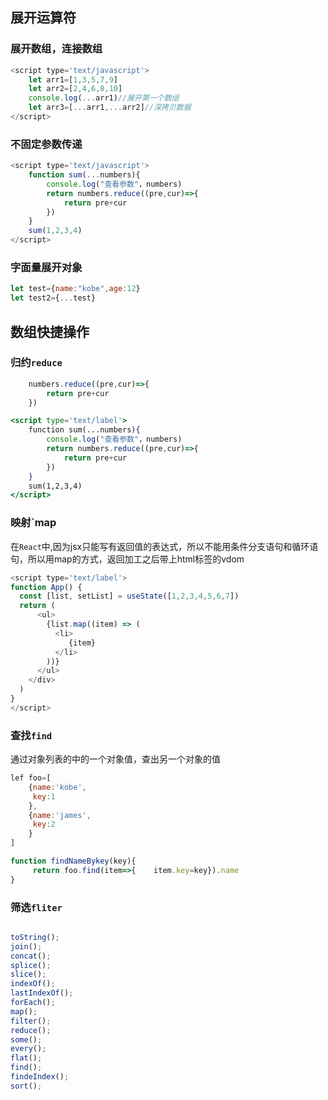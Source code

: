 ## 展开运算符

### 展开数组，连接数组
``` js
<script type='text/javascript'>
	let arr1=[1,3,5,7,9]
	let arr2=[2,4,6,8,10]
	console.log(...arr1)//展开第一个数组
	let arr3=[...arr1,...arr2]//深拷贝数据
</script>
```

### 不固定参数传递
```js
<script type='text/javascript'>
	function sum(...numbers){
		console.log("查看参数"，numbers)
		return numbers.reduce((pre,cur)=>{
			return pre+cur	
		})		
	}
	sum(1,2,3,4)
</script>
```

### 字面量展开对象
```js
let test={name:"kobe",age:12}
let test2={...test}
```

## 数组快捷操作

### 归约`reduce`
```js
	numbers.reduce((pre,cur)=>{
		return pre+cur	
	})		
```

```jsx
<script type='text/label'>
	function sum(...numbers){
		console.log("查看参数"，numbers)
		return numbers.reduce((pre,cur)=>{
			return pre+cur	
		})		
	}
	sum(1,2,3,4)
</script>
```

### 映射`map
在`React`中,因为jsx只能写有返回值的表达式，所以不能用条件分支语句和循环语句，所以用map的方式，返回加工之后带上html标签的vdom
```js
<script type='text/label'>
function App() {
  const [list, setList] = useState([1,2,3,4,5,6,7])
  return (
      <ul>
        {list.map((item) => (
          <li>
             {item}
          </li>
        ))}
      </ul>
    </div>
  )
}
</script>
```

### 查找`find`
通过对象列表的中的一个对象值，查出另一个对象的值
```js
lef foo=[
	{name:'kobe',
	 key:1
	},
	{name:'james',
	 key:2
	}
]

function findNameBykey(key){
	 return foo.find(item=>{	item.key=key}).name
}
```

### 筛选`fliter`
```js

```

```js
toString();
join();
concat();
splice();
slice();
indexOf();
lastIndexOf();
forEach();
map();
filter();
reduce();
some();
every();
flat();
find();
findeIndex();
sort();
```
